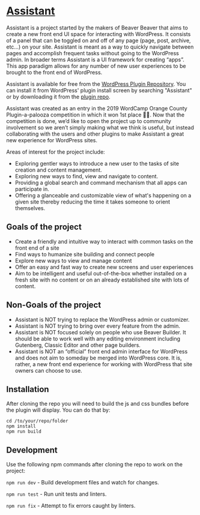 # [Assistant](https://assistantforwp.com/)

Assistant is a project started by the makers of Beaver Beaver that aims to create a new front end UI space for interacting with WordPress. It consists of a panel that can be toggled on and off of any page (page, post, archive, etc…) on your site. Assistant is meant as a way to quickly navigate between pages and accomplish frequent tasks without going to the WordPress admin. In broader terms Assistant is a UI framework for creating “apps”. This app paradigm allows for any number of new user experiences to be brought to the front end of WordPress.

Assistant is available for free from the [WordPress Plugin Repository](https://wordpress.org/plugins/assistant/). You can install it from WordPress' plugin install screen by searching "Assistant" or by downloading it from the [plugin repo](https://wordpress.org/plugins/assistant/).

Assistant was created as an entry in the 2019 WordCamp Orange County Plugin-a-palooza competition in which it won 1st place 🎉🏅. Now that the competition is done, we’d like to open the project up to community involvement so we aren’t simply making what we think is useful, but instead collaborating with the users and other plugins to make Assistant a great new experience for WordPress sites.

Areas of interest for the project include:
- Exploring gentler ways to introduce a new user to the tasks of site creation and content management.
- Exploring new ways to find, view and navigate to content.
- Providing a global search and command mechanism that all apps can participate in.
- Offering a glanceable and customizable view of what's happening on a given site thereby reducing the time it takes someone to orient themselves.

## Goals of the project

- Create a friendly and intuitive way to interact with common tasks on the front end of a site
- Find ways to humanize site building and connect people
- Explore new ways to view and manage content
- Offer an easy and fast way to create new screens and user experiences
- Aim to be intelligent and useful out-of-the-box whether installed on a fresh site with no content or on an already established site with lots of content.

## Non-Goals of the project

- Assistant is NOT trying to replace the WordPress admin or customizer.
- Assistant is NOT trying to bring over every feature from the admin.
- Assistant is NOT focused solely on people who use Beaver Builder. It should be able to work well with any editing environment including Gutenberg, Classic Editor and other page builders.
- Assistant is NOT an “official” front end admin interface for WordPress and does not aim to someday be merged into WordPress core. It is, rather, a new front end experience for working with WordPress that site owners can choose to use.

## Installation
After cloning the repo you will need to build the js and css bundles before the plugin will display. You can do that by:

```
cd /to/your/repo/folder
npm install
npm run build
```

## Development
Use the following npm commands after cloning the repo to work on the project:

`npm run dev` - Build development files and watch for changes.

`npm run test` - Run unit tests and linters.

`npm run fix` - Attempt to fix errors caught by linters.
